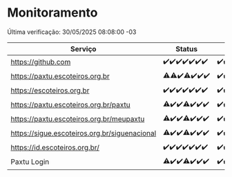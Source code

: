 # Monitoramento

Última verificação: 30/05/2025 08:08:00 -03

|Serviço|Status|Últimas 24h|
|---|---|---|
|https://github.com|<span title="2025-05-23: OK=23">✔️</span><span title="2025-05-24: OK=23">✔️</span><span title="2025-05-25: OK=23">✔️</span><span title="2025-05-26: OK=22">✔️</span><span title="2025-05-27: OK=23">✔️</span><span title="2025-05-28: OK=23">✔️</span><span title="2025-05-29: OK=10">✔️</span>|<span title="29/05/2025 08:08:00 -03 : 200">✔️</span><span title="29/05/2025 09:17:00 -03 : 200">✔️</span><span title="29/05/2025 10:23:00 -03 : 200">✔️</span><span title="29/05/2025 11:09:00 -03 : 200">✔️</span><span title="29/05/2025 12:09:00 -03 : 200">✔️</span><span title="29/05/2025 13:11:00 -03 : 200">✔️</span><span title="29/05/2025 14:08:00 -03 : 200">✔️</span><span title="29/05/2025 15:13:00 -03 : 200">✔️</span><span title="29/05/2025 16:07:00 -03 : 200">✔️</span><span title="29/05/2025 17:11:00 -03 : 200">✔️</span><span title="29/05/2025 18:08:00 -03 : 200">✔️</span><span title="29/05/2025 19:09:00 -03 : 200">✔️</span><span title="29/05/2025 20:08:00 -03 : 200">✔️</span><span title="29/05/2025 21:47:00 -03 : 200">✔️</span><span title="29/05/2025 23:27:00 -03 : 200">✔️</span><span title="30/05/2025 00:36:00 -03 : 200">✔️</span><span title="30/05/2025 01:14:00 -03 : 200">✔️</span><span title="30/05/2025 02:10:00 -03 : 200">✔️</span><span title="30/05/2025 03:13:00 -03 : 200">✔️</span><span title="30/05/2025 04:09:00 -03 : 200">✔️</span><span title="30/05/2025 05:13:00 -03 : 200">✔️</span><span title="30/05/2025 06:10:00 -03 : 200">✔️</span><span title="30/05/2025 07:10:00 -03 : 200">✔️</span><span title="30/05/2025 08:08:00 -03 : 200">✔️</span>|
|https://paxtu.escoteiros.org.br|<span title="2025-05-23: OK=22, Falhas=1">⚠️</span><span title="2025-05-24: OK=22, Falhas=1">⚠️</span><span title="2025-05-25: OK=23">✔️</span><span title="2025-05-26: OK=20, Falhas=2">⚠️</span><span title="2025-05-27: OK=23">✔️</span><span title="2025-05-28: OK=23">✔️</span><span title="2025-05-29: OK=10">✔️</span>|<span title="29/05/2025 08:08:00 -03 : 200">✔️</span><span title="29/05/2025 09:17:00 -03 : 200">✔️</span><span title="29/05/2025 10:23:00 -03 : 200">✔️</span><span title="29/05/2025 11:09:00 -03 : 200">✔️</span><span title="29/05/2025 12:09:00 -03 : 200">✔️</span><span title="29/05/2025 13:11:00 -03 : 200">✔️</span><span title="29/05/2025 14:08:00 -03 : 200">✔️</span><span title="29/05/2025 15:13:00 -03 : 200">✔️</span><span title="29/05/2025 16:07:00 -03 : 0">❌</span><span title="29/05/2025 17:11:00 -03 : 200">✔️</span><span title="29/05/2025 18:08:00 -03 : 200">✔️</span><span title="29/05/2025 19:09:00 -03 : 200">✔️</span><span title="29/05/2025 20:08:00 -03 : 200">✔️</span><span title="29/05/2025 21:47:00 -03 : 200">✔️</span><span title="29/05/2025 23:27:00 -03 : 200">✔️</span><span title="30/05/2025 00:36:00 -03 : 200">✔️</span><span title="30/05/2025 01:14:00 -03 : 200">✔️</span><span title="30/05/2025 02:10:00 -03 : 200">✔️</span><span title="30/05/2025 03:13:00 -03 : 200">✔️</span><span title="30/05/2025 04:09:00 -03 : 200">✔️</span><span title="30/05/2025 05:13:00 -03 : 200">✔️</span><span title="30/05/2025 06:10:00 -03 : 200">✔️</span><span title="30/05/2025 07:10:00 -03 : 200">✔️</span><span title="30/05/2025 08:08:00 -03 : 200">✔️</span>|
|https://escoteiros.org.br|<span title="2025-05-23: OK=23">✔️</span><span title="2025-05-24: OK=23">✔️</span><span title="2025-05-25: OK=23">✔️</span><span title="2025-05-26: OK=22">✔️</span><span title="2025-05-27: OK=23">✔️</span><span title="2025-05-28: OK=23">✔️</span><span title="2025-05-29: OK=10">✔️</span>|<span title="29/05/2025 08:08:00 -03 : 200">✔️</span><span title="29/05/2025 09:17:00 -03 : 200">✔️</span><span title="29/05/2025 10:23:00 -03 : 200">✔️</span><span title="29/05/2025 11:09:00 -03 : 200">✔️</span><span title="29/05/2025 12:09:00 -03 : 200">✔️</span><span title="29/05/2025 13:11:00 -03 : 200">✔️</span><span title="29/05/2025 14:08:00 -03 : 200">✔️</span><span title="29/05/2025 15:13:00 -03 : 200">✔️</span><span title="29/05/2025 16:07:00 -03 : 200">✔️</span><span title="29/05/2025 17:11:00 -03 : 200">✔️</span><span title="29/05/2025 18:08:00 -03 : 200">✔️</span><span title="29/05/2025 19:09:00 -03 : 200">✔️</span><span title="29/05/2025 20:08:00 -03 : 200">✔️</span><span title="29/05/2025 21:47:00 -03 : 200">✔️</span><span title="29/05/2025 23:27:00 -03 : 200">✔️</span><span title="30/05/2025 00:36:00 -03 : 200">✔️</span><span title="30/05/2025 01:14:00 -03 : 200">✔️</span><span title="30/05/2025 02:10:00 -03 : 200">✔️</span><span title="30/05/2025 03:13:00 -03 : 200">✔️</span><span title="30/05/2025 04:09:00 -03 : 200">✔️</span><span title="30/05/2025 05:13:00 -03 : 200">✔️</span><span title="30/05/2025 06:10:00 -03 : 200">✔️</span><span title="30/05/2025 07:10:00 -03 : 200">✔️</span><span title="30/05/2025 08:08:00 -03 : 200">✔️</span>|
|https://paxtu.escoteiros.org.br/paxtu|<span title="2025-05-23: OK=22, Falhas=1">⚠️</span><span title="2025-05-24: OK=23">✔️</span><span title="2025-05-25: OK=23">✔️</span><span title="2025-05-26: OK=21, Falhas=1">⚠️</span><span title="2025-05-27: OK=23">✔️</span><span title="2025-05-28: OK=23">✔️</span><span title="2025-05-29: OK=10">✔️</span>|<span title="29/05/2025 08:08:00 -03 : 200">✔️</span><span title="29/05/2025 09:17:00 -03 : 200">✔️</span><span title="29/05/2025 10:23:00 -03 : 200">✔️</span><span title="29/05/2025 11:09:00 -03 : 200">✔️</span><span title="29/05/2025 12:09:00 -03 : 200">✔️</span><span title="29/05/2025 13:11:00 -03 : 200">✔️</span><span title="29/05/2025 14:08:00 -03 : 200">✔️</span><span title="29/05/2025 15:13:00 -03 : 200">✔️</span><span title="29/05/2025 16:07:00 -03 : 0">❌</span><span title="29/05/2025 17:11:00 -03 : 200">✔️</span><span title="29/05/2025 18:08:00 -03 : 200">✔️</span><span title="29/05/2025 19:09:00 -03 : 200">✔️</span><span title="29/05/2025 20:08:00 -03 : 200">✔️</span><span title="29/05/2025 21:47:00 -03 : 200">✔️</span><span title="29/05/2025 23:27:00 -03 : 200">✔️</span><span title="30/05/2025 00:36:00 -03 : 200">✔️</span><span title="30/05/2025 01:14:00 -03 : 200">✔️</span><span title="30/05/2025 02:10:00 -03 : 200">✔️</span><span title="30/05/2025 03:14:00 -03 : 200">✔️</span><span title="30/05/2025 04:09:00 -03 : 200">✔️</span><span title="30/05/2025 05:13:00 -03 : 200">✔️</span><span title="30/05/2025 06:10:00 -03 : 200">✔️</span><span title="30/05/2025 07:10:00 -03 : 200">✔️</span><span title="30/05/2025 08:08:00 -03 : 200">✔️</span>|
|https://paxtu.escoteiros.org.br/meupaxtu|<span title="2025-05-23: OK=22, Falhas=1">⚠️</span><span title="2025-05-24: OK=23">✔️</span><span title="2025-05-25: OK=23">✔️</span><span title="2025-05-26: OK=21, Falhas=1">⚠️</span><span title="2025-05-27: OK=23">✔️</span><span title="2025-05-28: OK=23">✔️</span><span title="2025-05-29: OK=10">✔️</span>|<span title="29/05/2025 08:08:00 -03 : 200">✔️</span><span title="29/05/2025 09:17:00 -03 : 200">✔️</span><span title="29/05/2025 10:23:00 -03 : 200">✔️</span><span title="29/05/2025 11:09:00 -03 : 200">✔️</span><span title="29/05/2025 12:09:00 -03 : 200">✔️</span><span title="29/05/2025 13:11:00 -03 : 200">✔️</span><span title="29/05/2025 14:08:00 -03 : 200">✔️</span><span title="29/05/2025 15:13:00 -03 : 200">✔️</span><span title="29/05/2025 16:07:00 -03 : 0">❌</span><span title="29/05/2025 17:11:00 -03 : 200">✔️</span><span title="29/05/2025 18:08:00 -03 : 200">✔️</span><span title="29/05/2025 19:09:00 -03 : 200">✔️</span><span title="29/05/2025 20:08:00 -03 : 200">✔️</span><span title="29/05/2025 21:47:00 -03 : 200">✔️</span><span title="29/05/2025 23:27:00 -03 : 200">✔️</span><span title="30/05/2025 00:36:00 -03 : 200">✔️</span><span title="30/05/2025 01:14:00 -03 : 200">✔️</span><span title="30/05/2025 02:10:00 -03 : 200">✔️</span><span title="30/05/2025 03:14:00 -03 : 200">✔️</span><span title="30/05/2025 04:09:00 -03 : 200">✔️</span><span title="30/05/2025 05:13:00 -03 : 200">✔️</span><span title="30/05/2025 06:10:00 -03 : 200">✔️</span><span title="30/05/2025 07:10:00 -03 : 200">✔️</span><span title="30/05/2025 08:08:00 -03 : 200">✔️</span>|
|https://sigue.escoteiros.org.br/siguenacional|<span title="2025-05-23: OK=22, Falhas=1">⚠️</span><span title="2025-05-24: OK=23">✔️</span><span title="2025-05-25: OK=23">✔️</span><span title="2025-05-26: OK=21, Falhas=1">⚠️</span><span title="2025-05-27: OK=23">✔️</span><span title="2025-05-28: OK=23">✔️</span><span title="2025-05-29: OK=10">✔️</span>|<span title="29/05/2025 08:08:00 -03 : 200">✔️</span><span title="29/05/2025 09:17:00 -03 : 200">✔️</span><span title="29/05/2025 10:23:00 -03 : 200">✔️</span><span title="29/05/2025 11:09:00 -03 : 200">✔️</span><span title="29/05/2025 12:09:00 -03 : 200">✔️</span><span title="29/05/2025 13:11:00 -03 : 200">✔️</span><span title="29/05/2025 14:08:00 -03 : 200">✔️</span><span title="29/05/2025 15:13:00 -03 : 200">✔️</span><span title="29/05/2025 16:07:00 -03 : 0">❌</span><span title="29/05/2025 17:11:00 -03 : 200">✔️</span><span title="29/05/2025 18:08:00 -03 : 200">✔️</span><span title="29/05/2025 19:09:00 -03 : 200">✔️</span><span title="29/05/2025 20:08:00 -03 : 200">✔️</span><span title="29/05/2025 21:47:00 -03 : 200">✔️</span><span title="29/05/2025 23:27:00 -03 : 200">✔️</span><span title="30/05/2025 00:36:00 -03 : 200">✔️</span><span title="30/05/2025 01:14:00 -03 : 200">✔️</span><span title="30/05/2025 02:10:00 -03 : 200">✔️</span><span title="30/05/2025 03:14:00 -03 : 200">✔️</span><span title="30/05/2025 04:09:00 -03 : 200">✔️</span><span title="30/05/2025 05:13:00 -03 : 200">✔️</span><span title="30/05/2025 06:10:00 -03 : 200">✔️</span><span title="30/05/2025 07:10:00 -03 : 200">✔️</span><span title="30/05/2025 08:08:00 -03 : 200">✔️</span>|
|https://id.escoteiros.org.br/|<span title="2025-05-23: OK=23">✔️</span><span title="2025-05-24: OK=23">✔️</span><span title="2025-05-25: OK=23">✔️</span><span title="2025-05-26: OK=22">✔️</span><span title="2025-05-27: OK=23">✔️</span><span title="2025-05-28: OK=23">✔️</span><span title="2025-05-29: OK=10">✔️</span>|<span title="29/05/2025 08:08:00 -03 : 200">✔️</span><span title="29/05/2025 09:17:00 -03 : 200">✔️</span><span title="29/05/2025 10:23:00 -03 : 200">✔️</span><span title="29/05/2025 11:09:00 -03 : 200">✔️</span><span title="29/05/2025 12:09:00 -03 : 200">✔️</span><span title="29/05/2025 13:11:00 -03 : 200">✔️</span><span title="29/05/2025 14:08:00 -03 : 200">✔️</span><span title="29/05/2025 15:13:00 -03 : 200">✔️</span><span title="29/05/2025 16:07:00 -03 : 200">✔️</span><span title="29/05/2025 17:11:00 -03 : 200">✔️</span><span title="29/05/2025 18:08:00 -03 : 200">✔️</span><span title="29/05/2025 19:09:00 -03 : 200">✔️</span><span title="29/05/2025 20:08:00 -03 : 200">✔️</span><span title="29/05/2025 21:47:00 -03 : 200">✔️</span><span title="29/05/2025 23:27:00 -03 : 200">✔️</span><span title="30/05/2025 00:36:00 -03 : 200">✔️</span><span title="30/05/2025 01:14:00 -03 : 200">✔️</span><span title="30/05/2025 02:10:00 -03 : 200">✔️</span><span title="30/05/2025 03:14:00 -03 : 200">✔️</span><span title="30/05/2025 04:09:00 -03 : 200">✔️</span><span title="30/05/2025 05:13:00 -03 : 200">✔️</span><span title="30/05/2025 06:10:00 -03 : 200">✔️</span><span title="30/05/2025 07:10:00 -03 : 200">✔️</span><span title="30/05/2025 08:08:00 -03 : 200">✔️</span>|
|Paxtu Login|<span title="2025-05-23: OK=21, Falhas=2">⚠️</span><span title="2025-05-24: OK=23">✔️</span><span title="2025-05-25: OK=23">✔️</span><span title="2025-05-26: OK=21, Falhas=1">⚠️</span><span title="2025-05-27: OK=23">✔️</span><span title="2025-05-28: OK=23">✔️</span><span title="2025-05-29: OK=10">✔️</span>|<span title="29/05/2025 08:08:00 -03 : 200">✔️</span><span title="29/05/2025 09:17:00 -03 : 200">✔️</span><span title="29/05/2025 10:23:00 -03 : 200">✔️</span><span title="29/05/2025 11:09:00 -03 : 200">✔️</span><span title="29/05/2025 12:09:00 -03 : 200">✔️</span><span title="29/05/2025 13:11:00 -03 : 200">✔️</span><span title="29/05/2025 14:08:00 -03 : 200">✔️</span><span title="29/05/2025 15:13:00 -03 : 200">✔️</span><span title="29/05/2025 16:07:00 -03 : 504">❌</span><span title="29/05/2025 17:11:00 -03 : 200">✔️</span><span title="29/05/2025 18:08:00 -03 : 200">✔️</span><span title="29/05/2025 19:09:00 -03 : 200">✔️</span><span title="29/05/2025 20:08:00 -03 : 200">✔️</span><span title="29/05/2025 21:47:00 -03 : 200">✔️</span><span title="29/05/2025 23:27:00 -03 : 200">✔️</span><span title="30/05/2025 00:36:00 -03 : 200">✔️</span><span title="30/05/2025 01:14:00 -03 : 200">✔️</span><span title="30/05/2025 02:10:00 -03 : 200">✔️</span><span title="30/05/2025 03:14:00 -03 : 200">✔️</span><span title="30/05/2025 04:09:00 -03 : 200">✔️</span><span title="30/05/2025 05:13:00 -03 : 200">✔️</span><span title="30/05/2025 06:10:00 -03 : 200">✔️</span><span title="30/05/2025 07:10:00 -03 : 200">✔️</span><span title="30/05/2025 08:08:00 -03 : 200">✔️</span>|

